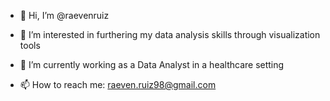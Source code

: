 - 👋 Hi, I’m @raevenruiz
- 👀 I’m interested in furthering my data analysis skills through visualization tools
- 🌱 I’m currently working as a Data Analyst in a healthcare setting

- 📫 How to reach me: raeven.ruiz98@gmail.com

<!---
raevenruiz/raevenruiz is a ✨ special ✨ repository because its `README.md` (this file) appears on your GitHub profile.
You can click the Preview link to take a look at your changes.
--->
